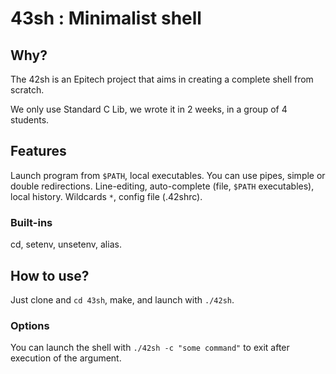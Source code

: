 # 43sh : Minimalist shell

## Why?

The 42sh is an Epitech project that aims in creating a complete shell from scratch.

We only use Standard C Lib, we wrote it in 2 weeks, in a group of 4 students.

## Features

Launch program from `$PATH`, local executables.
You can use pipes, simple or double redirections.
Line-editing, auto-complete (file, `$PATH` executables), local history.
Wildcards ```*```, config file (.42shrc).

### Built-ins

cd, setenv, unsetenv, alias.

## How to use?

Just clone and ```cd 43sh```, make, and launch with ```./42sh```.

### Options

You can launch the shell with `./42sh -c "some command"` to exit after execution of the argument.
